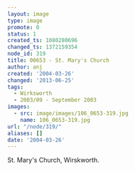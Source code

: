```yaml
---
layout: image
type: image
promote: 0
status: 1
created_ts: 1080280696
changed_ts: 1372159354
node_id: 319
title: 00653 - St. Mary's Church
author: anj
created: '2004-03-26'
changed: '2013-06-25'
tags:
  - Wirksworth
  - 2003/09 - September 2003
images:
  - src: image/images/106_0653-319.jpg
    name: 106_0653-319.jpg
url: "/node/319/"
aliases: []
date: '2004-03-26'
---
```

St. Mary's Church, Wirskworth.
